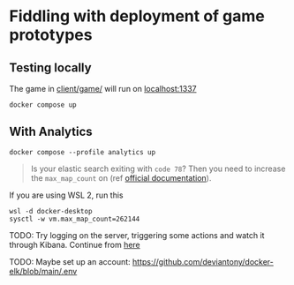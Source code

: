 # Fiddling with deployment of game prototypes

## Testing locally

The game in [client/game/](client/game/README.md) will run on [localhost:1337](http://localhost:1337)

```console
docker compose up
```

## With Analytics

```console
docker compose --profile analytics up
```

> Is your elastic search exiting with `code 78`? Then you need to increase the `max_map_count` on (ref [official documentation](https://www.elastic.co/guide/en/elasticsearch/reference/current/docker.html#docker-prod-prerequisites)).

If you are using WSL 2, run this

```console
wsl -d docker-desktop
sysctl -w vm.max_map_count=262144
```

TODO: Try logging on the server, triggering some actions and watch it through Kibana. Continue from [here](https://www.youtube.com/watch?v=0acSdHJfk64&t=337s)

TODO: Maybe set up an account: https://github.com/deviantony/docker-elk/blob/main/.env

